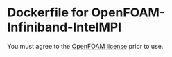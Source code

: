 # Dockerfile for OpenFOAM-Infiniband-IntelMPI
You must agree to the [OpenFOAM license](http://openfoam.org/licence/)
prior to use.

